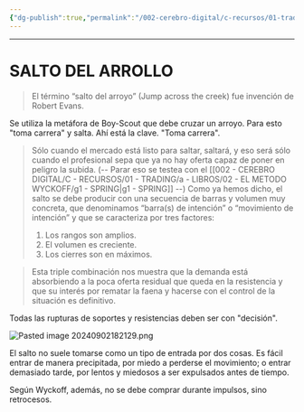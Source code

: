 ```yaml
---
{"dg-publish":true,"permalink":"/002-cerebro-digital/c-recursos/01-trading/a-libros/02-el-metodo-wyckoff/g3-salto-del-arrollo/"}
---
```


---
# SALTO DEL ARROLLO
> El término “salto del arroyo” (Jump across the creek) fue invención de Robert Evans.

Se utiliza la metáfora de Boy-Scout que debe cruzar un arroyo. Para esto "toma carrera" y salta. Ahí está la clave. "Toma carrera". 

>Sólo cuando el mercado está listo para saltar, saltará, y eso será sólo cuando el profesional sepa que ya no hay oferta capaz de poner en peligro la subida. (-- Parar eso se testea con el [[002 - CEREBRO DIGITAL/C - RECURSOS/01 - TRADING/a - LIBROS/02 - EL METODO WYCKOFF/g1 - SPRING\|g1 - SPRING]] --) Como ya hemos dicho, el salto se debe producir con una secuencia de barras y volumen muy concreta, que denominamos “barra(s) de intención” o “movimiento de intención” y que se caracteriza por tres factores:
>1. Los rangos son amplios.  
>2. El volumen es creciente.
>3. Los cierres son en máximos.

>Esta triple combinación nos muestra que la demanda está absorbiendo a la poca oferta residual que queda en la resistencia y que su interés por rematar la faena y hacerse con el control de la situación es definitivo.

Todas las rupturas de soportes y resistencias deben ser con "decisión". 

![Pasted image 20240902182129.png](/img/user/900%20-%20ANEXO/Pasted%20image%2020240902182129.png)

El salto no suele tomarse como un tipo de entrada por dos cosas.
Es fácil entrar de manera precipitada, por miedo a perderse el movimiento; o entrar demasiado tarde, por lentos y miedosos a ser expulsados antes de tiempo.

Según Wyckoff, además, no se debe comprar durante impulsos, sino retrocesos.

